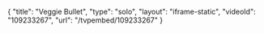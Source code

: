 {
    "title": "Veggie Bullet",
    "type": "solo",
    "layout": "iframe-static",
    "videoId": "109233267",
    "url": "\/tvpembed\/109233267"
}